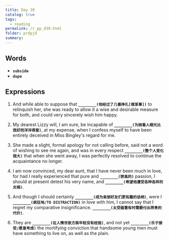 ```yaml
---
title: Day 39
catalog: true
tags: 
  - reading
permalink: /r_pp_d39.html
folder: prdpjd
summary: 
---
```


## Words

-   <b data-toggle="tooltip" data-original-title="{{site.data.glossary.subside}}">`subside`</b>
-   <b data-toggle="tooltip" data-original-title="{{site.data.glossary.dupe}}">`dupe`</b>


## Expressions

1.  And while able to suppose that <b data-toggle="tooltip" data-original-title="{{site.data.answers.d39_a}}">`________(他经过了几番挣扎[做某事])`</b> to relinquish her, she was ready to allow it a wise and desirable measure for both, and could very sincerely wish him happy.

2.  My dearest Lizzy will, I am sure, be incapable of <b data-toggle="tooltip" data-original-title="{{site.data.answers.d39_b}}">`________(为她看人眼光比我好而洋洋得意)`</b>, at my expense, when I confess myself to have been entirely deceived in Miss Bingley's regard for me.

3.  She made a slight, formal apology for not calling before, said not a word of wishing to see me again, and was in every respect <b data-toggle="tooltip" data-original-title="{{site.data.answers.d39_c}}">`________(整个人变化很大)`</b> that when she went away, I was perfectly resolved to continue the acquaintance no longer.

4.  I am now convinced, my dear aunt, that I have never been much in love, for had I really experienced that pure and <b data-toggle="tooltip" data-original-title="{{site.data.answers.d39_d}}">`________(崇高的)`</b> passion, I should at present detest his very name, and <b data-toggle="tooltip" data-original-title="{{site.data.answers.d39_d2}}">`________(希望他遭受各种各样的灾祸)`</b>.

5.  And though I should certainly <b data-toggle="tooltip" data-original-title="{{site.data.answers.d39_e}}">`________(成为亲朋好友们更有趣的话柄)`</b>, were I <b data-toggle="tooltip" data-original-title="{{site.data.answers.d39_e2}}">`________(疯狂地/TO DISTRACTION)`</b> in love with him, I cannot say that I regret my comparative insignificance. <b data-toggle="tooltip" data-original-title="{{site.data.answers.d39_e3}}">`________(太受器重有时需要付出昂贵的代价)`</b>.

6.  They are <b data-toggle="tooltip" data-original-title="{{site.data.answers.d39_f}}">`________(在人情世故方面年轻没有经验)`</b>, and not yet <b data-toggle="tooltip" data-original-title="{{site.data.answers.d39_f2}}">`________(乐于接受/愿意考虑)`</b> the mortifying conviction that handsome young men must have something to live on, as well as the plain.